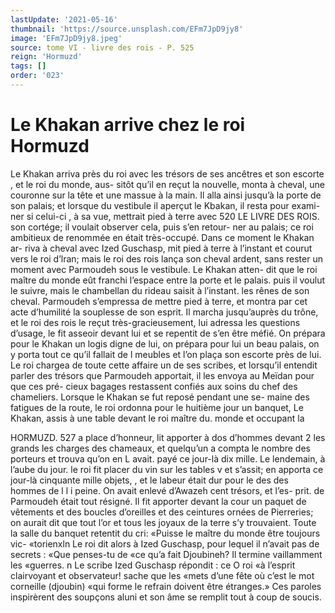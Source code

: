 ```yaml
---
lastUpdate: '2021-05-16'
thumbnail: 'https://source.unsplash.com/EFm7JpD9jy8'
image: 'EFm7JpD9jy8.jpeg'
source: tome VI - livre des rois - P. 525
reign: 'Hormuzd'
tags: []
order: '023'
---
```


# Le Khakan arrive chez le roi Hormuzd

Le Khakan arriva près du roi avec les trésors de ses ancêtres et son escorte , et le roi du monde, aus- sitôt qu’il en reçut la nouvelle, monta à cheval, une couronne sur la tête et une massue à la main. Il alla ainsi jusqu’à la porte de son palais; et lorsque du vestibule il aperçut le Kbakan, il resta pour exami- ner si celui-ci , à sa vue, mettrait pied à terre avec
520 LE LIVRE DES ROIS.
son cortége; il voulait observer cela, puis s’en retour-
ner au palais; ce roi ambitieux de renommée en était très-occupé. Dans ce moment le Khakan ar- riva à cheval avec Ized Guschasp, mit pied à terre à l’instant et courut vers le roi d’lran; mais le roi des
rois lança son cheval ardent, sans rester un moment avec Parmoudeh sous le vestibule. Le Khakan atten- dit que le roi maître du monde eût franchi l’espace
entre la porte et le palais. puis il voulut le suivre, mais le chambellan du rideau saisit à l’instant. les rênes de son cheval. Parmoudeh s’empressa de mettre
pied à terre, et montra par cet acte d’humilité la souplesse de son esprit. Il marcha jusqu’auprès du trône, et le roi des rois le reçut très-gracieusement,
lui adressa les questions d’usage, le fit asseoir devant lui et se repentit de s’en être méfié. On prépara pour
le Khakan un logis digne de lui, on prépara pour
lui un beau palais, on y porta tout ce qu’il fallait de l meubles et l’on plaça son escorte près de lui. Le roi
chargea de toute cette affaire un de ses scribes, et lorsqu’il entendit parler des trésors que Parmoudeh apportait, il les envoya au Meïdan pour que ces pré- cieux bagages restassent confiés aux soins du chef des chameliers.
Lorsque le Khakan se fut reposé pendant une se- maine des fatigues de la route, le roi ordonna pour le huitième jour un banquet, Le Khakan, assis à une table devant le roi maître du. monde et occupant la

HORMUZD. 527 a place d’honneur, lit apporter à dos d’hommes devant
2 les grands les charges des chameaux, et quelqu’un a compta le nombre des porteurs et trouva qu’on en L avait. payé ce jour-là dix mille. Le lendemain, à
l’aube du jour. le roi fit placer du vin sur les tables
v et s’assit; en apporta ce jour-là cinquante mille objets,
, et le labeur était dur pour le des des hommes de
l
l
i
peine. On avait enlevé d’Awazeh cent trésors, et l’es-
prit. de Parmoudeh était tout résigné. Il fit apporter devant la cour un paquet de vêtements et des boucles
d’oreilles et des ceintures ornées de Pierreries; on aurait dit que tout l’or et tous les joyaux de la terre s’y trouvaient. Toute la salle du banquet retentit du cri: «Puisse le maître du monde être toujours vic-
«torienxln Le roi dit alors à Ized Guschasp, pour lequel il n’avait pas de secrets : «Que penses-tu de «ce qu’a fait Djoubineh? Il termine vaillamment les
«guerres. n Le scribe Ized Guschasp répondit : ce O roi «à l’esprit clairvoyant et observateur! sache que les «mets d’une fête où c’est le mot corneille (djoubin)
«qui forme le refrain doivent être étranges.» Ces paroles inspirèrent des soupçons aluni et son âme se remplit tout à coup de soucis.
